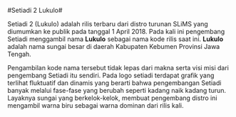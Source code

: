 #Setiadi 2 Lukulo#

Setiadi 2 (Lukulo) adalah rilis terbaru dari distro turunan SLiMS yang diumumkan ke publik pada tanggal 1 April 2018. Pada kali ini pengembang Setiadi menggambil nama **Lukulo** sebagai nama kode rilis saat ini. **Lukulo** adalah nama sungai besar di daerah Kabupaten Kebumen Provinsi Jawa Tengah.

Pengambilan kode nama tersebut tidak lepas dari makna serta visi misi dari pengembang Setiadi itu sendiri. Pada logo setiadi terdapat grafik yang terlihat fluktuatif dan dinamis yang berarti bahwa pengembangan Setiadi banyak melalui fase-fase yang berubah seperti kadang naik kadang turun. Layaknya sungai yang berkelok-kelok, membuat pengembang distro ini mengambil warna biru sebagai warna dominan dari rilis kali. 